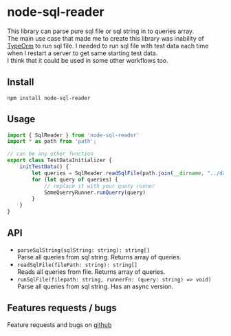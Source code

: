 # node-sql-reader
This library can parse pure sql file or sql string in to queries array.  
The main use case that made me to create this library was inability of [TypeOrm](https://typeorm.io) to run sql file.
I needed to run sql file with test data each time when I restart a server to get same starting test data.  
I think that it could be used in some other workflows too.

## Install
```
npm install node-sql-reader
```

## Usage
```ts
import { SqlReader } from 'node-sql-reader'
import * as path from 'path';

// can be any other function
export class TestDataInitializer {
    initTestData() {
        let queries = SqlReader.readSqlFile(path.join(__dirname, "../database/test_data.sql"))
        for (let query of queries) {
            // replace it with your query runner
            SomeQuerryRunner.runQuerry(query)
        }
    }
}

```
## API
* `parseSqlString(sqlString: string): string[]`  
Parse all queries from sql string. Returns array of queries.
* `readSqlFile(filePath: string): string[]`  
Reads all queries from file. Returns array of queries.
* `runSqlFile(filepath: string, runnerFn: (query: string) => void)`  
Parse all queries from sql string. Has an async version.

## Features requests / bugs
Feature requests and bugs on [github](https://github.com/Halynsky/node-sql-reader)
